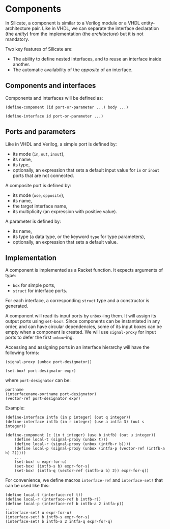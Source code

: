 
Components
==========

In Silicate, a component is similar to a Verilog module or a VHDL
entity-architecture pair.
Like in VHDL, we can separate the interface declaration (the *entity*) from the
implementation (the *architecture*) but it is not mandatory.

Two key features of Silicate are:

* The ability to define nested interfaces, and to reuse an interface inside another.
* The automatic availability of the *opposite* of an interface.

Components and interfaces
-------------------------

Components and interfaces will be defined as:

```racket
(define-component (id port-or-parameter ...) body ...)

(define-interface id port-or-parameter ...)
```

Ports and parameters
--------------------

Like in VHDL and Verilog, a simple port is defined by:

* its mode (`in`, `out`, `inout`),
* its name,
* its type,
* optionally, an expression that sets a default input value for `in` or `inout` ports
  that are not connected.

A composite port is defined by:

* its mode (`use`, `opposite`),
* its name,
* the target interface name,
* its multiplicity (an expression with positive value).

A parameter is defined by:

* its name,
* its type (a data type, or the keyword `type` for type parameters),
* optionally, an expression that sets a default value.

Implementation
--------------

A component is implemented as a Racket function.
It expects arguments of type:

* `box` for simple ports,
* `struct` for interface ports.

For each interface, a corresponding `struct` type
and a constructor is generated.

A component will read its input ports by `unbox`-ing them.
It will assign its output ports using `set-box!`.
Since components can be instantiated in any order, and can have circular
dependencies, some of its input boxes can be empty when a component is created.
We will use `signal-proxy` for input ports to defer the first `unbox`-ing.

Accessing and assigning ports in an interface hierarchy will have the following forms:

```racket
(signal-proxy (unbox port-designator))

(set-box! port-designator expr)
```

where `port-designator` can be:

```racket
portname
(interfacename-portname port-designator)
(vector-ref port-designator expr)
```

Example:

```racket
(define-interface intfa (in p integer) (out q integer))
(define-interface intfb (in r integer) (use a intfa 3) (out s integer))

(define-component (c (in t integer) (use b intfb) (out u integer))
    (define local-t (signal-proxy (unbox t)))
    (define local-r (signal-proxy (unbox (intfb-r b))))
    (define local-p (signal-proxy (unbox (intfa-p (vector-ref (intfb-a b) 2)))))
    ...
    (set-box! u expr-for-u)
    (set-box! (intfb-s b) expr-for-s)
    (set-box! (intfa-q (vector-ref (intfb-a b) 2)) expr-for-q))
```

For convenience, we define macros `interface-ref` and `interface-set!`
that can be used like this:

```racket
(define local-t (interface-ref t))
(define local-r (interface-ref b intfb-r))
(define local-p (interface-ref b intfb-a 2 intfa-p))
...
(interface-set! u expr-for-u)
(interface-set! b intfb-s expr-for-s)
(interface-set! b intfb-a 2 intfa-q expr-for-q)
```
